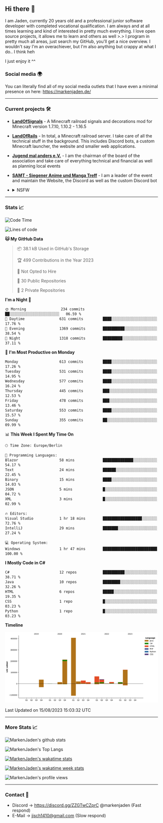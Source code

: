 ## Hi there 👋
I am Jaden, currently 20 years old and a professional junior software developer with completed vocational qualification. I am always and at all times learning and kind of interested in pretty much everything. I love open source projects, it allows me to learn and others as well >.>
I program in pretty much all areas, just search my GitHub, you'll get a nice overview.
I wouldn't say I'm an overachiever, but I'm also anything but crappy at what I do.. I think heh

I just enjoy it ^^

### Social media 🌍

You can literally find all of my social media outlets that I have even a minimal presence on here: https://markenjaden.de/

---

### Current projects 🛠

* [**LandOfSignals**](https://github.com/LandOfRails/LandOfSignals) - A Minecraft railroad signals and decorations mod for Minecraft version 1.7.10, 1.10.2 - 1.16.5
* [**LandOfRails**](https://github.com/LandOfRails) - In total, a Minecraft railroad server. I take care of all the technical stuff in the background. This includes Discord bots, a custom Minecraft launcher, the website and smaller web applications.
* [**Jugend mal anders e.V.**](https://jugendmalanders.de/) - I am the chairman of the board of the association and take care of everything technical and financial as well as planning local events
* [**SAMT - Siegener Anime und Manga Treff**](https://github.com/Siegener-Anime-und-Manga-Treff-SAMT) - I am a leader of the event and maintain the Website, the Discord as well as the custom Discord bot
* <details> 
  <summary>NSFW</summary>
  
  [**Nekos**](https://github.com/MarkenJaden/Nekos) - Website providing you with random lewd neko pics
  
</details>

---

### Stats 📈

<!--START_SECTION:waka-->
![Code Time](http://img.shields.io/badge/Code%20Time-1%2C202%20hrs%2039%20mins-blue)

![Lines of code](https://img.shields.io/badge/From%20Hello%20World%20I%27ve%20Written-976.2%20thousand%20lines%20of%20code-blue)

**🐱 My GitHub Data** 

> 📦 38.1 kB Used in GitHub's Storage 
 > 
> 🏆 499 Contributions in the Year 2023
 > 
> 🚫 Not Opted to Hire
 > 
> 📜 30 Public Repositories 
 > 
> 🔑 2 Private Repositories 
 > 
**I'm a Night 🦉** 

```text
🌞 Morning                234 commits         ██░░░░░░░░░░░░░░░░░░░░░░░   06.59 % 
🌆 Daytime                631 commits         ████░░░░░░░░░░░░░░░░░░░░░   17.76 % 
🌃 Evening                1369 commits        ██████████░░░░░░░░░░░░░░░   38.54 % 
🌙 Night                  1318 commits        █████████░░░░░░░░░░░░░░░░   37.11 % 
```
📅 **I'm Most Productive on Monday** 

```text
Monday                   613 commits         ████░░░░░░░░░░░░░░░░░░░░░   17.26 % 
Tuesday                  531 commits         ████░░░░░░░░░░░░░░░░░░░░░   14.95 % 
Wednesday                577 commits         ████░░░░░░░░░░░░░░░░░░░░░   16.24 % 
Thursday                 445 commits         ███░░░░░░░░░░░░░░░░░░░░░░   12.53 % 
Friday                   478 commits         ███░░░░░░░░░░░░░░░░░░░░░░   13.46 % 
Saturday                 553 commits         ████░░░░░░░░░░░░░░░░░░░░░   15.57 % 
Sunday                   355 commits         ██░░░░░░░░░░░░░░░░░░░░░░░   09.99 % 
```


📊 **This Week I Spent My Time On** 

```text
🕑︎ Time Zone: Europe/Berlin

💬 Programming Languages: 
Blazor                   58 mins             ██████████████░░░░░░░░░░░   54.17 % 
Text                     24 mins             ██████░░░░░░░░░░░░░░░░░░░   22.45 % 
Binary                   15 mins             ████░░░░░░░░░░░░░░░░░░░░░   14.03 % 
JSON                     5 mins              █░░░░░░░░░░░░░░░░░░░░░░░░   04.72 % 
XML                      3 mins              █░░░░░░░░░░░░░░░░░░░░░░░░   02.99 % 

🔥 Editors: 
Visual Studio            1 hr 18 mins        ██████████████████░░░░░░░   72.76 % 
IntelliJ                 29 mins             ███████░░░░░░░░░░░░░░░░░░   27.24 % 

💻 Operating System: 
Windows                  1 hr 47 mins        █████████████████████████   100.00 % 
```

**I Mostly Code in C#** 

```text
C#                       12 repos            ██████████░░░░░░░░░░░░░░░   38.71 % 
Java                     10 repos            ████████░░░░░░░░░░░░░░░░░   32.26 % 
HTML                     6 repos             █████░░░░░░░░░░░░░░░░░░░░   19.35 % 
CSS                      1 repo              █░░░░░░░░░░░░░░░░░░░░░░░░   03.23 % 
Python                   1 repo              █░░░░░░░░░░░░░░░░░░░░░░░░   03.23 % 
```



**Timeline**

![Lines of Code chart](https://raw.githubusercontent.com/MarkenJaden/MarkenJaden/main/assets/bar_graph.png)


 Last Updated on 15/08/2023 15:03:32 UTC
<!--END_SECTION:waka-->

---

### More Stats 📈

![MarkenJaden's github stats](https://github-readme-stats.vercel.app/api?username=MarkenJaden&count_private=true&show_icons=true&theme=radical)

![MarkenJaden's Top Langs](https://github-readme-stats.vercel.app/api/top-langs/?username=MarkenJaden&theme=radical)

[![MarkenJaden's wakatime stats](https://github-readme-stats.vercel.app/api/wakatime?username=MarkenJaden&theme=radical)](https://wakatime.com/@17f322c9-222a-48b4-9e15-983c41f7aed4)

[![MarkenJaden's wakatime week stats](https://wakatime.com/badge/user/17f322c9-222a-48b4-9e15-983c41f7aed4.svg)](https://wakatime.com/@17f322c9-222a-48b4-9e15-983c41f7aed4)

<!--[![MarkenJaden's Codewars stats](https://www.codewars.com/users/MarkenJaden/badges/large)](https://www.codewars.com/users/MarkenJaden)-->

![MarkenJaden's profile views](https://komarev.com/ghpvc/?username=MarkenJaden)

---

### Contact 💌

* Discord -> https://discord.gg/ZZGTwCZprC @markenjaden (Fast respond)
* E-Mail -> jjsch1410@gmail.com (Slow respond)



<!--
**MarkenJaden/MarkenJaden** is a ✨ _special_ ✨ repository because its `README.md` (this file) appears on your GitHub profile.

Here are some ideas to get you started:

- 🔭 I’m currently working on ...
- 🌱 I’m currently learning ...
- 👯 I’m looking to collaborate on ...
- 🤔 I’m looking for help with ...
- 💬 Ask me about ...
- 📫 How to reach me: ...
- 😄 Pronouns: ...
- ⚡ Fun fact: ...
-->
